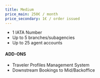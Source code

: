 ```yaml
---
title: Medium
price_main: 250€ / month
price_secondary: 1€ / order issued
---
```

* 1 IATA Number
* Up to 5 branches/subagencies
* Up to 25 agent accounts

#### ADD-ONS

* Traveler Profiles Management System
* Downstream Bookings to Mid/Backoffice